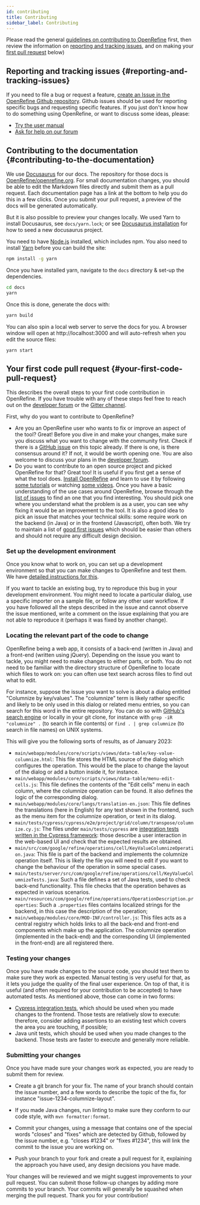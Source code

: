 ```yaml
---
id: contributing
title: Contributing
sidebar_label: Contributing
---
```


Please read the general [guidelines on contributing to OpenRefine](https://github.com/OpenRefine/OpenRefine/blob/master/CONTRIBUTING.md) first, then review the information on [reporting and tracking issues](#reporting-and-tracking-issues), and on making your [first pull request](#your-first-pull-request) below)

## Reporting and tracking issues {#reporting-and-tracking-issues}

If you need to file a bug or request a feature, [create an Issue in the OpenRefine Github repository](https://github.com/OpenRefine/OpenRefine/issues). Github issues should be used for reporting specific bugs and requesting specific features. If you just don't know how to do something using OpenRefine, or want to discuss some ideas, please:

- [Try the user manual](/)
- [Ask for help on our forum](http://forum.openrefine.org/)

## Contributing to the documentation {#contributing-to-the-documentation}

We use [Docusaurus](https://docusaurus.io/) for our docs. The repository for those docs is [OpenRefine/openrefine.org](https://github.com/OpenRefine/openrefine.org). For small documentation changes, you should be able to edit the Markdown files directly and submit them as a pull request. Each documentation page has a link at the bottom to help you do this in a few clicks. Once you submit your pull request, a preview of the docs will be generated automatically. 

But it is also possible to preview your changes locally.
We used Yarn to install Docusaurus, see `docs/yarn.lock`; 
or see [Docusaurus installation](https://docusaurus.io/docs/installation) for how to seed a new docusaurus project.

You need to have [Node.js](https://nodejs.org/en/download/) installed, which includes npm.
You also need to install [Yarn](https://yarnpkg.com/getting-started/install) before you can build the site:
```sh
npm install -g yarn
```

Once you have installed yarn, navigate to the `docs` directory & set-up the dependencies.
```sh
cd docs
yarn
```

Once this is done, generate the docs with:
```sh
yarn build
```

You can also spin a local web server to serve the docs for you.
A browser window will open at http://localhost:3000
and will auto-refresh when you edit the source files:
```sh
yarn start
```

## Your first code pull request {#your-first-code-pull-request}

This describes the overall steps to your first code contribution in OpenRefine. If you have trouble with any of these steps feel free to reach out on the [developer forum](https://forum.openrefine.org/c/dev/8) or the [Gitter channel](https://gitter.im/OpenRefine/OpenRefine).

First, why do you want to contribute to OpenRefine?
- Are you an OpenRefine user who wants to fix or improve an aspect of the tool? Great! Before you dive in and make your changes, make sure you discuss what you want to change with the community first. Check if there is a [GitHub issue](https://github.com/OpenRefine/OpenRefine/issues) on this topic already. If there is one, is there consensus around it? If not, it would be worth opening one. You are also welcome to discuss your plans in the [developer forum](https://forum.openrefine.org/c/dev/8).
- Do you want to contribute to an open source project and picked OpenRefine for that? Great too! It is useful if you first get a sense of what the tool does. [Install OpenRefine](docs/manual/installing.md) and learn to use it by following [some tutorials](external_resources.md) or watching [some videos](https://www.youtube.com/watch?v=B70J_H_zAWM&list=PLYMbXPIhZRlVgxgljjZu6rsFl1yeXXLvp). Once you have a basic understanding of the use cases around OpenRefine, browse through the [list of issues](https://github.com/OpenRefine/OpenRefine/issues) to find an one that you find interesting. You should pick one where you understand what the problem is as a user, you can see why fixing it would be an improvement to the tool. It is also a good idea to pick an issue that matches your technical skills: some require work on the backend (in Java) or in the frontend (Javascript), often both. We try to maintain a list of [good first issues](https://github.com/OpenRefine/OpenRefine/issues?q=is%3Aopen+is%3Aissue+label%3A%22good+first+issue%22) which should be easier than others and should not require any difficult design decision.

### Set up the development environment

Once you know what to work on, you can set up a development environment so that you can make changes to OpenRefine and test them.
We have [detailed instructions for this](technical-reference/build-test-run.md).

If you want to tackle an existing bug, try to reproduce this bug in your development environment.
You might need to locate a particular dialog, use a specific importer on a sample file, or follow any other user workflow.
If you have followed all the steps described in the issue and cannot observe the issue mentioned, write a comment on the issue explaining that you are not able to reproduce it (perhaps it was fixed by another change).

### Locating the relevant part of the code to change

OpenRefine being a web app, it consists of a back-end (written in Java) and a front-end (written using jQuery). Depending on the issue you want to tackle, you might need to make changes to either parts, or both.
You do not need to be familiar with the directory structure of OpenRefine to locate which files to work on: you can often use text search across files to find out what to edit.

For instance, suppose the issue you want to solve is about a dialog entitled "Columnize by key/values".
The "columnize" term is likely rather specific and likely to be only used in this dialog or related menu entries, so you can search for this word in the entire repository. You can do so with [GitHub's search
  engine](https://github.com/OpenRefine/OpenRefine/search?q=columnize) or locally in your git clone, for instance with `grep -iR "columnize" .` (to search in file contents) or `find . | grep columnize` (to search in file names) on UNIX systems.

This will give you the following sorts of results, as of January 2023:
* `main/webapp/modules/core/scripts/views/data-table/key-value-columnize.html`: This file stores the HTML source of the dialog which configures the operation. This would be the place to change the layout of the dialog or add a button inside it, for instance.
* `main/webapp/modules/core/scripts/views/data-table/menu-edit-cells.js`:
  This file defines the contents of the "Edit cells" menu in each column, where the columnize operation can be found. It also defines the logic of the corresponding dialog.
* `main/webapp/modules/core/langs/translation-en.json`:
  This file defines the translations (here in English) for any text shown in the frontend, such as the menu item for the columnize operation, or text in its dialog.
* `main/tests/cypress/cypress/e2e/project/grid/column/transpose/columnize.cy.js`:
   The files under `main/tests/cypress` are [integration tests written in the Cypress framework](technical-reference/functional-tests.md): those describe a user interaction in the web-based UI and check that the expected results are obtained.
* `main/src/com/google/refine/operations/cell/KeyValueColumnizeOperation.java`: This file is part of the backend and implements the columnize operation itself. This is likely the file you will need to edit if you want to change the behaviour of the operation in some special cases.
* `main/tests/server/src/com/google/refine/operations/cell/KeyValueColumnizeTests.java`:
   Such a file defines a set of Java tests, used to check back-end functionality. This file checks that the operation behaves as expected in various scenarios.
* `main/resources/com/google/refine/operations/OperationDescription.properties`:
   Such a `.properties` files contains localized strings for the backend, in this case the description of the operation;
* `main/webapp/modules/core/MOD-INF/controller.js`: This files acts as a central registry which holds links to all the back-end and front-end components which make up the application. The columnize operation (implemented in the back-end) and the
  corresponding UI (implemented in the front-end) are all registered there.

### Testing your changes

Once you have made changes to the source code, you should test them to make sure they work as expected.
Manual testing is very useful for that, as it lets you judge the quality of the final user experience. On top of that, it is useful (and often required for your contribution to be accepted) to have automated tests. As mentioned above, those can come in two
forms:
* [Cypress integration tests](technical-reference/functional-tests.md), which should be used when you made changes to the frontend. Those tests are relatively slow to execute: therefore, consider adding assertions to an existing test which covers the area
  you are touching, if possible;
* Java unit tests, which should be used when you made changes to the backend. Those tests are faster to execute and generally more reliable.

### Submitting your changes

Once you have made sure your changes work as expected, you are ready to submit them for review.

- Create a git branch for your fix. The name of your branch should contain the issue number, and a few words to describe the topic of the fix, for instance "issue-1234-columnize-layout".

- If you made Java changes, run linting to make sure they conform to our code style, with `mvn formatter:format`.

- Commit your changes, using a message that contains one of the special words "closes" and "fixes" which are detected by Github, followed by the issue number, e.g. "closes #1234" or "fixes #1234", this will link the commit to the issue you are working on.

- Push your branch to your fork and create a pull request for it, explaining the approach you have used, any design decisions you have made.

Your changes will be reviewed and we might suggest improvements to your pull request. You can submit those follow-up changes by adding more commits to your branch. Your commits will generally be squashed when merging the pull request.
Thank you for your contribution!
